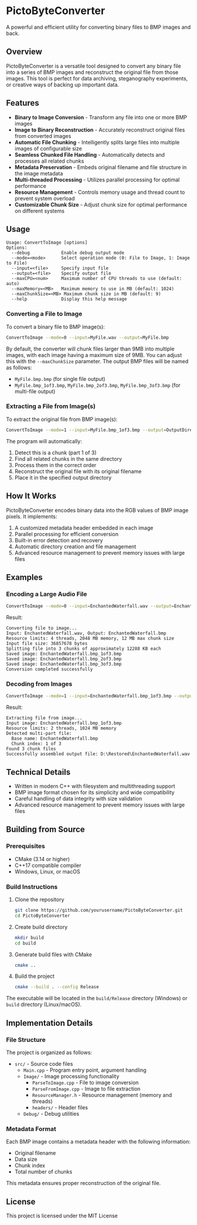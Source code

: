 # PictoByteConverter

A powerful and efficient utility for converting binary files to BMP images and back.

## Overview

PictoByteConverter is a versatile tool designed to convert any binary file into a series of BMP images and reconstruct the original file from those images. This tool is perfect for data archiving, steganography experiments, or creative ways of backing up important data.

## Features

- **Binary to Image Conversion** - Transform any file into one or more BMP images
- **Image to Binary Reconstruction** - Accurately reconstruct original files from converted images
- **Automatic File Chunking** - Intelligently splits large files into multiple images of configurable size
- **Seamless Chunked File Handling** - Automatically detects and processes all related chunks
- **Metadata Preservation** - Embeds original filename and file structure in the image metadata
- **Multi-threaded Processing** - Utilizes parallel processing for optimal performance
- **Resource Management** - Controls memory usage and thread count to prevent system overload
- **Customizable Chunk Size** - Adjust chunk size for optimal performance on different systems

## Usage

```
Usage: ConvertToImage [options]
Options:
  --debug            Enable debug output mode
  --mode=<mode>      Select operation mode (0: File to Image, 1: Image to File)
  --input=<file>     Specify input file
  --output=<file>    Specify output file
  --maxCPU=<num>     Maximum number of CPU threads to use (default: auto)
  --maxMemory=<MB>   Maximum memory to use in MB (default: 1024)
  --maxChunkSize=<MB> Maximum chunk size in MB (default: 9)
  --help             Display this help message
```

### Converting a File to Image

To convert a binary file to BMP image(s):

```bash
ConvertToImage --mode=0 --input=MyFile.wav --output=MyFile.bmp
```

By default, the converter will chunk files larger than 9MB into multiple images, with each image having a maximum size of 9MB. You can adjust this with the `--maxChunkSize` parameter. The output BMP files will be named as follows:
- `MyFile.bmp.bmp` (for single file output)
- `MyFile.bmp_1of3.bmp`, `MyFile.bmp_2of3.bmp`, `MyFile.bmp_3of3.bmp` (for multi-file output)

### Extracting a File from Image(s)

To extract the original file from BMP image(s):

```bash
ConvertToImage --mode=1 --input=MyFile.bmp_1of3.bmp --output=OutputDirectory
```

The program will automatically:
1. Detect this is a chunk (part 1 of 3)
2. Find all related chunks in the same directory
3. Process them in the correct order
4. Reconstruct the original file with its original filename
5. Place it in the specified output directory

## How It Works

PictoByteConverter encodes binary data into the RGB values of BMP image pixels. It implements:

1. A customized metadata header embedded in each image
2. Parallel processing for efficient conversion
3. Built-in error detection and recovery
4. Automatic directory creation and file management
5. Advanced resource management to prevent memory issues with large files

## Examples

### Encoding a Large Audio File

```bash
ConvertToImage --mode=0 --input=EnchantedWaterfall.wav --output=EnchantedWaterfall.bmp --maxCPU=4 --maxMemory=2048 --maxChunkSize=12
```

Result:
```
Converting file to image...
Input: EnchantedWaterfall.wav, Output: EnchantedWaterfall.bmp
Resource limits: 4 threads, 2048 MB memory, 12 MB max chunk size
Input file size: 36857678 bytes
Splitting file into 3 chunks of approximately 12288 KB each
Saved image: EnchantedWaterfall.bmp_1of3.bmp
Saved image: EnchantedWaterfall.bmp_2of3.bmp
Saved image: EnchantedWaterfall.bmp_3of3.bmp
Conversion completed successfully
```

### Decoding from Images

```bash
ConvertToImage --mode=1 --input=EnchantedWaterfall.bmp_1of3.bmp --output=D:\Restored --maxCPU=2 --maxMemory=1024
```

Result:
```
Extracting file from image...
Input image: EnchantedWaterfall.bmp_1of3.bmp
Resource limits: 2 threads, 1024 MB memory
Detected multi-part file:
  Base name: EnchantedWaterfall.bmp
  Chunk index: 1 of 3
Found 3 chunk files
Successfully assembled output file: D:\Restored\EnchantedWaterfall.wav
```

## Technical Details

- Written in modern C++ with filesystem and multithreading support
- BMP image format chosen for its simplicity and wide compatibility
- Careful handling of data integrity with size validation
- Advanced resource management to prevent memory issues with large files

## Building from Source

### Prerequisites

- CMake (3.14 or higher)
- C++17 compatible compiler
- Windows, Linux, or macOS

### Build Instructions

1. Clone the repository
   ```bash
   git clone https://github.com/yourusername/PictoByteConverter.git
   cd PictoByteConverter
   ```

2. Create build directory
   ```bash
   mkdir build
   cd build
   ```

3. Generate build files with CMake
   ```bash
   cmake ..
   ```

4. Build the project
   ```bash
   cmake --build . --config Release
   ```

The executable will be located in the `build/Release` directory (Windows) or `build` directory (Linux/macOS).

## Implementation Details

### File Structure

The project is organized as follows:

- `src/` - Source code files
  - `Main.cpp` - Program entry point, argument handling
  - `Image/` - Image processing functionality
    - `ParseToImage.cpp` - File to image conversion
    - `ParseFromImage.cpp` - Image to file extraction
    - `ResourceManager.h` - Resource management (memory and threads)
    - `headers/` - Header files
  - `Debug/` - Debug utilities

### Metadata Format

Each BMP image contains a metadata header with the following information:
- Original filename
- Data size
- Chunk index
- Total number of chunks

This metadata ensures proper reconstruction of the original file.

## License

This project is licensed under the MIT License